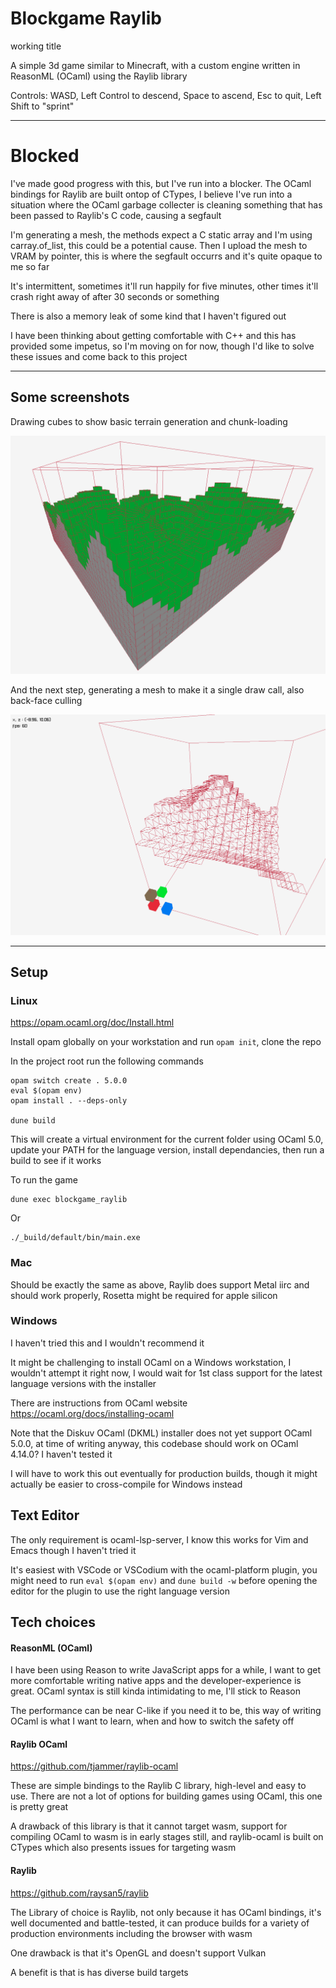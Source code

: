 # Blockgame Raylib 
working title 

A simple 3d game similar to Minecraft, with a custom engine written in ReasonML (OCaml) using the Raylib library

Controls: WASD, Left Control to descend, Space to ascend, Esc to quit, Left Shift to "sprint"

--- 

# Blocked 

I've made good progress with this, but I've run into a blocker. The OCaml bindings for Raylib are built ontop of CTypes, I believe I've run into a situation where the OCaml garbage collecter is cleaning something that has been passed to Raylib's C code, causing a segfault

I'm generating a mesh, the methods expect a C static array and I'm using carray.of_list, this could be a potential cause. Then I upload the mesh to VRAM by pointer, this is where the segfault occurrs and it's quite opaque to me so far 

It's intermittent, sometimes it'll run happily for five minutes, other times it'll crash right away of after 30 seconds or something 

There is also a memory leak of some kind that I haven't figured out 

I have been thinking about getting comfortable with C++ and this has provided some impetus, so I'm moving on for now, though I'd like to solve these issues and come back to this project

---

## Some screenshots 

Drawing cubes to show basic terrain generation and chunk-loading 

![Drawing Cubes](./screenshots/blocks.png)

And the next step, generating a mesh to make it a single draw call, also back-face culling

![Drawing Meshes](./screenshots/mesh.png)

---

## Setup 

### Linux

https://opam.ocaml.org/doc/Install.html 

Install opam globally on your workstation and run `opam init`, clone the repo

In the project root run the following commands 
```
opam switch create . 5.0.0
eval $(opam env)
opam install . --deps-only

dune build
```
This will create a virtual environment for the current folder using OCaml 5.0, update your PATH for the language version, install dependancies, then run a build to see if it works


To run the game 
```
dune exec blockgame_raylib
```

Or 
```
./_build/default/bin/main.exe
```

### Mac 

Should be exactly the same as above, Raylib does support Metal iirc and should work properly, Rosetta might be required for apple silicon 

### Windows 

I haven't tried this and I wouldn't recommend it 

It might be challenging to install OCaml on a Windows workstation, I wouldn't attempt it right now, I would wait for 1st class support for the latest language versions with the installer

There are instructions from OCaml website https://ocaml.org/docs/installing-ocaml

Note that the Diskuv OCaml (DKML) installer does not yet support OCaml 5.0.0, at time of writing anyway, this codebase should work on OCaml 4.14.0? I haven't tested it 

I will have to work this out eventually for production builds, though it might actually be easier to cross-compile for Windows instead 

## Text Editor 

The only requirement is ocaml-lsp-server, I know this works for Vim and Emacs though I haven't tried it

It's easiest with VSCode or VSCodium with the ocaml-platform plugin, you might need to run `eval $(opam env)` 
and `dune build -w` before opening the editor for the plugin to use the right language version

## Tech choices

#### ReasonML (OCaml)

I have been using Reason to write JavaScript apps for a while, I want to get more comfortable writing native apps and the developer-experience is great. OCaml syntax is still kinda intimidating to me, I'll stick to Reason 

The performance can be near C-like if you need it to be, this way of writing OCaml is what I want to learn, when and how to switch the safety off 

#### Raylib OCaml 

https://github.com/tjammer/raylib-ocaml 

These are simple bindings to the Raylib C library, high-level and easy to use. There are not a lot of options for building games using OCaml, this one is pretty great 

A drawback of this library is that it cannot target wasm, support for compiling OCaml to wasm is in early stages still, and raylib-ocaml is built on CTypes which also presents issues for targeting wasm 

#### Raylib 

https://github.com/raysan5/raylib 

The Library of choice is Raylib, not only because it has OCaml bindings, it's well documented and battle-tested, it can produce builds for a variety of production environments including the browser with wasm 

One drawback is that it's OpenGL and doesn't support Vulkan 

A benefit is that is has diverse build targets 
